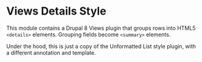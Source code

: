 # Views Details Style
This module contains a Drupal 8 Views plugin that groups rows into HTML5
```<details>``` elements.  Grouping fields become ```<summary>``` elements.

Under the hood, this is just a copy of the Unformatted List style plugin, with a
different annotation and template.

